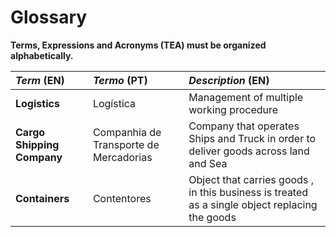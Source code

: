 # Glossary

**Terms, Expressions and Acronyms (TEA) must be organized alphabetically.**


| **_Term_** (EN)  | **_Termo_** (PT) | **_Description_** (EN)                                           |
|:------------------------|:-----------------|:--------------------------------------------|
|**Logistics**|Logística| Management of multiple working procedure
|**Cargo Shipping Company** |Companhia de Transporte de Mercadorias| Company that operates Ships and Truck in order to deliver goods across land and Sea
|**Containers**|Contentores|Object that carries goods , in this business is treated as a single object replacing the goods
